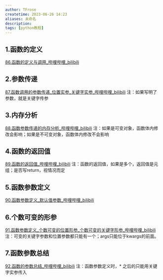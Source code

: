 ```yaml
---
author: TFrose
createtime: 2023-06-26 14:23
aliases: 未命名
description:
tags: [python教程]
---
```


## 1.函数的定义
[86.函数的定义与调用_哔哩哔哩_bilibili](https://www.bilibili.com/video/BV1wD4y1o7AS?p=87&vd_source=2029b6b0b60ecbc6cf63989bfa56dd26)

## 2.参数传递
[87.函数调用的参数传递_位置实参_关键字实参_哔哩哔哩_bilibili](https://www.bilibili.com/video/BV1wD4y1o7AS?p=88&vd_source=2029b6b0b60ecbc6cf63989bfa56dd26)
注：如果写明了参数，就是关键字传参

## 3.内存分析
[88.函数参数传递的内存分析_哔哩哔哩_bilibili](https://www.bilibili.com/video/BV1wD4y1o7AS?p=89&vd_source=2029b6b0b60ecbc6cf63989bfa56dd26)
注：如果是可变对象，函数体内修改会影响；如果是不可变对象，函数体内修改不会影响

## 4.函数的返回值
[89.函数的返回值_哔哩哔哩_bilibili](https://www.bilibili.com/video/BV1wD4y1o7AS?p=90&vd_source=2029b6b0b60ecbc6cf63989bfa56dd26)
注：函数的返回值，如果是多个，返回值是元组；是否写return，视情况而定

## 5.函数参数定义
[90.函数参数定义_默认值参数_哔哩哔哩_bilibili](https://www.bilibili.com/video/BV1wD4y1o7AS?p=91&vd_source=2029b6b0b60ecbc6cf63989bfa56dd26)

## 6.个数可变的形参
[91.函数参数定义_个数可变的位置形参_个数可变的关键字形参_哔哩哔哩_bilibili](https://www.bilibili.com/video/BV1wD4y1o7AS?p=92&vd_source=2029b6b0b60ecbc6cf63989bfa56dd26)
注：可变的关键字参数和位置参数都只能有一个；args只能位于kwargs的前面。

## 7.函数参数总结
[92.函数的参数总结_哔哩哔哩_bilibili](https://www.bilibili.com/video/BV1wD4y1o7AS?p=93&vd_source=2029b6b0b60ecbc6cf63989bfa56dd26)
注：函数参数定义时，* 之后的只能用关键字实参传入


